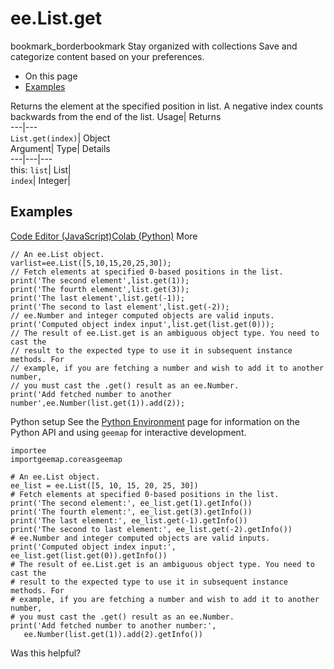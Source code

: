  
#  ee.List.get 
bookmark_borderbookmark Stay organized with collections  Save and categorize content based on your preferences.
  * On this page
  * [Examples](https://developers.google.com/earth-engine/apidocs/ee-list-get#examples)


Returns the element at the specified position in list. A negative index counts backwards from the end of the list. 
Usage| Returns  
---|---  
`List.get(index)`| Object  
Argument| Type| Details  
---|---|---  
this: `list`| List|   
`index`| Integer|   
## Examples
[Code Editor (JavaScript)](https://developers.google.com/earth-engine/apidocs/ee-list-get#code-editor-javascript-sample)[Colab (Python)](https://developers.google.com/earth-engine/apidocs/ee-list-get#colab-python-sample) More
```
// An ee.List object.
varlist=ee.List([5,10,15,20,25,30]);
// Fetch elements at specified 0-based positions in the list.
print('The second element',list.get(1));
print('The fourth element',list.get(3));
print('The last element',list.get(-1));
print('The second to last element',list.get(-2));
// ee.Number and integer computed objects are valid inputs.
print('Computed object index input',list.get(list.get(0)));
// The result of ee.List.get is an ambiguous object type. You need to cast the
// result to the expected type to use it in subsequent instance methods. For
// example, if you are fetching a number and wish to add it to another number,
// you must cast the .get() result as an ee.Number.
print('Add fetched number to another number',ee.Number(list.get(1)).add(2));
```
Python setup
See the [ Python Environment](https://developers.google.com/earth-engine/guides/python_install) page for information on the Python API and using `geemap` for interactive development.
```
importee
importgeemap.coreasgeemap
```
```
# An ee.List object.
ee_list = ee.List([5, 10, 15, 20, 25, 30])
# Fetch elements at specified 0-based positions in the list.
print('The second element:', ee_list.get(1).getInfo())
print('The fourth element:', ee_list.get(3).getInfo())
print('The last element:', ee_list.get(-1).getInfo())
print('The second to last element:', ee_list.get(-2).getInfo())
# ee.Number and integer computed objects are valid inputs.
print('Computed object index input:', ee_list.get(list.get(0)).getInfo())
# The result of ee.List.get is an ambiguous object type. You need to cast the
# result to the expected type to use it in subsequent instance methods. For
# example, if you are fetching a number and wish to add it to another number,
# you must cast the .get() result as an ee.Number.
print('Add fetched number to another number:',
   ee.Number(list.get(1)).add(2).getInfo())
```

Was this helpful?
